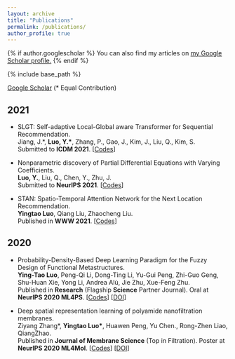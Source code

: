 ```yaml
---
layout: archive
title: "Publications"
permalink: /publications/
author_profile: true
---
```


{% if author.googlescholar %}
  You can also find my articles on <u><a href="{{author.googlescholar}}">my Google Scholar profile</a>.</u>
{% endif %}

{% include base_path %}

[Google Scholar](https://scholar.google.com/citations?user=g_MmNEoAAAAJ) (\* Equal Contribution)  
  
## 2021
* SLGT: Self-adaptive Local-Global aware Transformer for Sequential Recommendation.  
Jiang, J.\*, __Luo, Y.\*__, Zhang, P., Gao, J., Kim, J., Liu, Q., Kim, S.  
Submitted to __ICDM 2021__. [[Codes](https://github.com/juyongjiang/SLGT)]  
  
* Nonparametric discovery of Partial Differential Equations with Varying Coefficients.  
__Luo, Y.__, Liu, Q., Chen, Y., Zhu, J.  
Submitted to __NeurIPS 2021__. [[Codes](https://github.com/yingtaoluo/Nonparametric-Learning-PDE-Random-Coefficient)]

* STAN: Spatio-Temporal Attention Network for the Next Location Recommendation.  
__Yingtao Luo__, Qiang Liu, Zhaocheng Liu.  
Published in __WWW 2021__. [[Codes](https://github.com/yingtaoluo/Spatial-Temporal-Attention-Network-for-POI-Recommendation)]

## 2020
* Probability-Density-Based Deep Learning Paradigm for the Fuzzy Design of Functional Metastructures.  
__Ying-Tao Luo__, Peng-Qi Li, Dong-Ting Li, Yu-Gui Peng, Zhi-Guo Geng, Shu-Huan Xie, Yong Li, Andrea Alù, Jie Zhu, Xue-Feng Zhu.  
Published in __Research__ (Flagship __Science__ Partner Journal). Oral at __NeurIPS 2020 ML4PS__. [[Codes](github.com/yingtaoluo/Probabilistic-density-network)]  [[DOI](https://doi.org/10.1016/j.memsci.2020.118910)]
  
* Deep spatial representation learning of polyamide nanofiltration membranes.  
Ziyang Zhang\*, __Yingtao Luo\*__, Huawen Peng, Yu Chen., Rong-Zhen Liao, QiangZhao.  
Published in __Journal of Membrane Science__ (Top in Filtration). Poster at __NeurIPS 2020 ML4Mol__. [[Codes](https://github.com/yingtaoluo/Nanofiltration-Membrane-Deep-Learning)]  [[DOI](https://doi.org/10.34133/2020/8757403)] 

